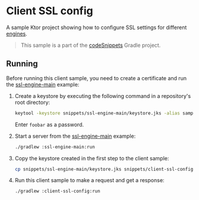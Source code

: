 # Client SSL config

A sample Ktor project showing how to configure SSL settings for different [engines](https://ktor.io/docs/http-client-engines.html).
> This sample is a part of the [codeSnippets](../../README.md) Gradle project.

## Running

Before running this client sample, you need to create a certificate and run the [ssl-engine-main](../ssl-engine-main) example:

1. Create a keystore by executing the following command in a repository's root directory:
   ```Bash
   keytool -keystore snippets/ssl-engine-main/keystore.jks -alias sampleAlias -genkeypair -keyalg RSA -keysize 4096 -validity 3 -dname 'CN=localhost, OU=ktor, O=ktor, L=Unspecified, ST=Unspecified, C=US' -ext 'SAN:c=DNS:localhost,IP:127.0.0.1'
   ```

   Enter `foobar` as a password.

2. Start a server from the [ssl-engine-main](../ssl-engine-main) example:
   ```bash
   ./gradlew :ssl-engine-main:run
   ```

3. Copy the keystore created in the first step to the client sample:
   ```Bash
   cp snippets/ssl-engine-main/keystore.jks snippets/client-ssl-config/keystore.jks
   ```

4. Run this client sample to make a request and get a response:
   ```bash
   ./gradlew :client-ssl-config:run
   ```
